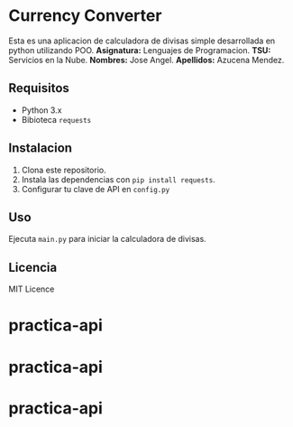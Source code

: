 # Currency Converter

Esta es una aplicacion de calculadora de divisas simple desarrollada en python utilizando POO.
**Asignatura:** Lenguajes de Programacion.
**TSU:** Servicios en la Nube.
**Nombres:** Jose Angel.
**Apellidos:** Azucena Mendez.

## Requisitos

- Python 3.x
- Bibioteca `requests`
## Instalacion

1. Clona este repositorio.
2. Instala las dependencias con `pip install requests`. 
3. Configurar tu clave de API en `config.py`

## Uso
Ejecuta `main.py` para iniciar la calculadora de divisas.

## Licencia

MIT Licence
# practica-api
# practica-api
# practica-api
